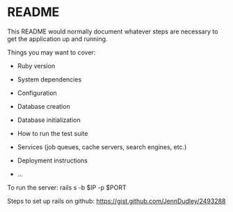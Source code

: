 # README

This README would normally document whatever steps are necessary to get the
application up and running.

Things you may want to cover:

* Ruby version

* System dependencies

* Configuration

* Database creation

* Database initialization

* How to run the test suite

* Services (job queues, cache servers, search engines, etc.)

* Deployment instructions

* ...

To run the server:
    rails s -b $IP -p $PORT
    
Steps to set up rails on github:
    https://gist.github.com/JennDudley/2493288